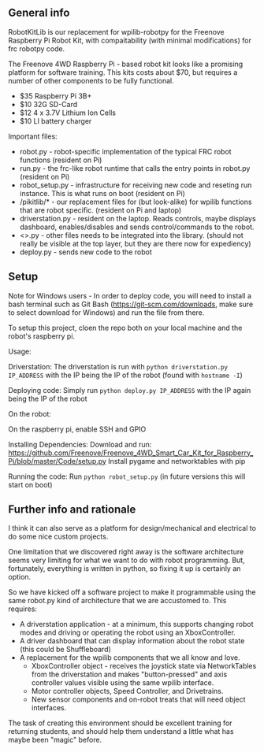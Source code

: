 ## General info

RobotKitLib is our replacement for wpilib-robotpy for the Freenove Raspberry Pi Robot Kit, with compaitability (with minimal modifications) for frc robotpy code.

The Freenove 4WD Raspberry Pi - based robot kit looks like a promising platform for software training.   This kits costs about $70, but requires a number of other components to be fully functional.
  * $35 Raspberry Pi 3B+
  * $10 32G SD-Card
  * $12 4 x 3.7V Lithium Ion Cells
  * $10 LI battery charger
	
Important files:

* robot.py - robot-specific implementation of the typical FRC robot functions   (resident on Pi)
* run.py - the frc-like robot runtime that calls the entry points in robot.py  (resident on Pi)
* robot_setup.py - infrastructure  for receiving new code and reseting run instance. This is what runs on boot (resident on Pi)
* /pikitlib/* - our replacement files for (but look-alike) for wpilib functions that are robot specific.   (resident on Pi and laptop)
* driverstation.py - resident on the laptop.   Reads controls, maybe displays dashboard, enables/disables and sends control/commands to the robot.
* <>.py - other files needs to be integrated into the library.     (should not really be visible at the top layer, but they are there now for expediency)
* deploy.py - sends new code to the robot

## Setup

Note for Windows users - In order to deploy code, you will need to install a bash terminal such as Git Bash (https://git-scm.com/downloads, make sure to select download for Windows) and run the file from there.

To setup this project, cloen the repo both on your local machine and the robot's raspberry pi. 

Usage:

Driverstation:
The driverstation is run with `python driverstation.py IP_ADDRESS` with the IP being the IP of the robot (found with `hostname -I`)

Deploying code:
Simply run `python deploy.py IP_ADDRESS` with the IP again being the IP of the robot

On the robot:

On the raspberry pi, enable SSH and GPIO

Installing Dependencies:
Download and run: https://github.com/Freenove/Freenove_4WD_Smart_Car_Kit_for_Raspberry_Pi/blob/master/Code/setup.py
Install pygame and networktables with pip

Running the code:
Run `python robot_setup.py` (in future versions this will start on boot)


## Further info and rationale

I think it can also serve as a platform for design/mechanical and electrical to do some nice custom projects.

One limitation that we discovered right away is the software architecture seems very limiting for what we want to do with robot programming.   But, fortunately, everything is written in python, so fixing it up is certainly an option.

So we have kicked off a software project to make it programmable using the same robot.py kind of architecture that we are accustomed to.   This requires:
  * A driverstation application - at a minimum, this supports changing robot modes and driving or operating the robot using an XboxController.
  * A driver dashboard that can display information about the robot state (this could be Shuffleboard)
  * A replacement for the wpilib components that we all know and love.
    * XboxController object - receives the joystick state via NetworkTables from the driverstation and makes "button-pressed" and axis controller values visible using the same wpilib interface.
    * Motor controller objects, Speed Controller, and Drivetrains.
    * New sensor components and on-robot treats that will need object interfaces.

The task of creating this environment should be excellent training for returning students, and should help them understand a little what has maybe been "magic" before.

